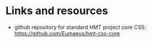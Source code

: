 # Links and resources #

- github repository for standard HMT project core CSS: <https://github.com/Eumaeus/hmt-css-core>
